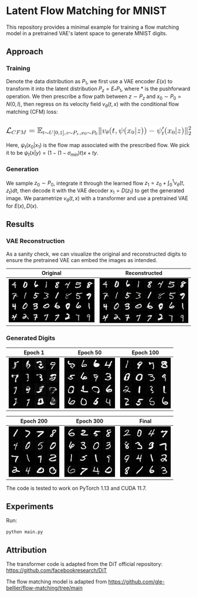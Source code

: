 # Latent Flow Matching for MNIST

This repository provides a minimal example for training a flow matching model in a pretrained VAE's latent space to generate MNIST digits. 

## Approach

### Training

Denote the data distribution as $P_1$, we first use a VAE encoder $E(x)$ to transform it into the latent distribution $P_z = E_\ast P_1$, where $\ast$ is the pushforward operation. We then prescribe a flow path between $z \sim P_z$ and $x_0 \sim P_0 = N(0,I)$, then regress on its velocity field $v_\theta(t,x)$ with the conditional flow matching (CFM) loss:
<br/><br/>

<!-- $$\mathbb{E}_{t\sim U[0,1], x_0 \sim P_0, z \sim P_z} \lVert v_\theta(t, \psi(x_0|z)) - \psi_t'(x_0|z) \rVert^2_2$$ -->


![CFM Loss](./figures/CFM.png)


Here, $\psi_t(x_0|x_1)$ is the flow map associated with the prescribed flow. We pick it to be $\psi_t(x|y) = (1-(1-\sigma_{min})t)x + ty$. 


### Generation

We sample $z_0 \sim P_0$, integrate it through the learned flow $z_1 = z_0 + \int_0^1 v_\theta(t,z_t)dt$, then decode it with the VAE decoder $x_1 = D(z_1)$ to get the generated image. We parametrize $v_\theta(t,x)$ with a transformer and use a pretrained VAE for $E(x), D(x)$. 


## Results


### VAE Reconstruction

As a sanity check, we can visualize the original and reconstructed digits to ensure the pretrained VAE can embed the images as intended.

| Original  | Reconstructed |
| ------------- | ------------- |
| ![result](figures/orig.png)  | ![result](figures/rec.png) |

### Generated Digits

| Epoch 1  | Epoch 50 | Epoch 100 |
| ------------- | ------------- | ------------- | 
| ![result](figures/epoch0.png)  | ![result](figures/epoch50.png) | ![result](figures/epoch100.png)  |

| Epoch 200  | Epoch 300 | Final |
| ------------- | ------------- | ------------- | 
| ![result](figures/epoch200.png)  | ![result](figures/epoch300.png) | ![result](figures/final.png)  | 

The code is tested to work on PyTorch 1.13 and CUDA 11.7. 

## Experiments

Run:

```
python main.py
```

## Attribution

The transformer code is adapted from the DiT official repository: https://github.com/facebookresearch/DiT

The flow matching model is adapted from https://github.com/gle-bellier/flow-matching/tree/main
